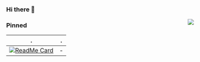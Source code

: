 ### Hi there 👋

<img align="right" src="https://github-readme-stats.vercel.app/api?username=stelin&show_icons=true&icon_color=CE1D2D&text_color=718096&bg_color=ffffff&hide_title=true" />


### Pinned

 . | .
--------|-------
[![ReadMe Card](https://github-readme-stats.vercel.app/api/pin/?username=swoft-cloud&repo=color&theme=vue)](https://github.com/swoft-cloud/swoft) | -
